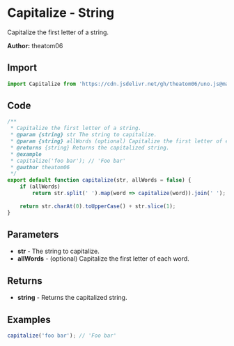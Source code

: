 # Capitalize - String
Capitalize the first letter of a string.

**Author:** theatom06

## Import 

```js
import Capitalize from 'https://cdn.jsdelivr.net/gh/theatom06/uno.js@main/lib/String/TITLE';
```

## Code
```js
/**
 * Capitalize the first letter of a string.
 * @param {string} str The string to capitalize.
 * @param {string} allWords (optional) Capitalize the first letter of each word.
 * @returns {string} Returns the capitalized string.
 * @example
 * capitalize('foo bar'); // 'Foo bar'
 * @author theatom06
 */
export default function capitalize(str, allWords = false) {
    if (allWords) 
        return str.split(' ').map(word => capitalize(word)).join(' ');
    
    return str.charAt(0).toUpperCase() + str.slice(1);
}
```

## Parameters
* **str** - The string to capitalize.
* **allWords** - (optional) Capitalize the first letter of each word.


## Returns
* **string** - Returns the capitalized string.


## Examples
```js
capitalize('foo bar'); // 'Foo bar'

```
